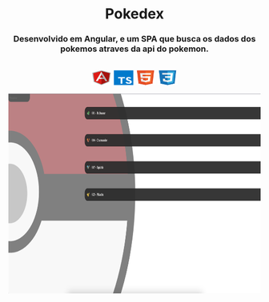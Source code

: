  <div>
    <h1 align="center">Pokedex</h1>
  </div>
    <h3 align="center">Desenvolvido em Angular, e um SPA que busca os dados dos pokemos atraves da api do pokemon.</h3>
  <div align="center" valign="top"><br>
   <img align="center" alt="Js" height="30" width="40" src="https://raw.githubusercontent.com/devicons/devicon/2ae2a900d2f041da66e950e4d48052658d850630/icons/angularjs/angularjs-original.svg">
  <img align="center" alt="Js" height="30" width="40" src="https://raw.githubusercontent.com/devicons/devicon/master/icons/typescript/typescript-plain.svg">
    <img align="center" alt="HTML" height="30" width="40" src="https://raw.githubusercontent.com/devicons/devicon/master/icons/html5/html5-original.svg">
    <img align="center" alt="CSS" height="30" width="40" src="https://raw.githubusercontent.com/devicons/devicon/master/icons/css3/css3-original.svg">
  </div><br>


  <div align="center">
      <img align="center" height="400em" src="https://github.com/guih58/Pokedex-/blob/master/src/img.png?raw=true"/>
  </div>
  
 
